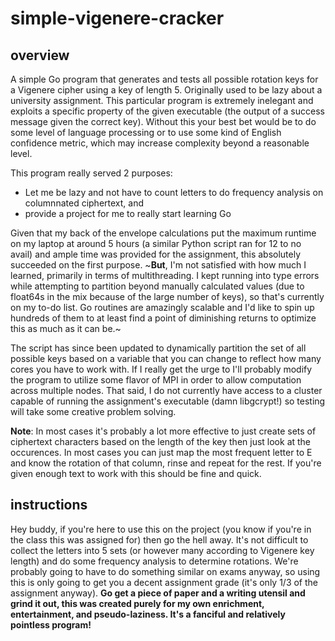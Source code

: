 # simple-vigenere-cracker
## overview
A simple Go program that generates and tests all possible rotation keys for a Vigenere cipher using a key of length 5.  Originally used to be lazy about a university assignment.  This particular program is extremely inelegant and exploits a specific property of the given executable (the output of a success message given the correct key).  Without this your best bet would be to do some level of language processing or to use some kind of English confidence metric, which may increase complexity beyond a reasonable level.

This program really served 2 purposes:
* Let me be lazy and not have to count letters to do frequency analysis on columnnated ciphertext, and
* provide a project for me to really start learning Go

Given that my back of the envelope calculations put the maximum runtime on my laptop at around 5 hours (a similar Python script ran for 12 to no avail) and ample time was provided for the assignment, this absolutely succeeded on the first purpose.  ~**But**, I'm not satisfied with how much I learned, primarily in terms of multithreading.  I kept running into type errors while attempting to partition beyond manually calculated values (due to float64s in the mix because of the large number of keys), so that's currently on my to-do list.  Go routines are amazingly scalable and I'd like to spin up hundreds of them to at least find a point of diminishing returns to optimize this as much as it can be.~

The script has since been updated to dynamically partition the set of all possible keys based on a variable that you can change to reflect how many cores you have to work with.  If I really get the urge to I'll probably modify the program to utilize some flavor of MPI in order to allow computation across multiple nodes.  That said, I do not currently have access to a cluster capable of running the assignment's executable (damn libgcrypt!) so testing will take some creative problem solving.

**Note**: In most cases it's probably a lot more effective to just create sets of ciphertext characters based on the length of the key then just look at the occurences.  In most cases you can just map the most frequent letter to E and know the rotation of that column, rinse and repeat for the rest.  If you're given enough text to work with this should be fine and quick.

## instructions
Hey buddy, if you're here to use this on the project (you know if you're in the class this was assigned for) then go the hell away.  It's not difficult to collect the letters into 5 sets (or however many according to Vigenere key length) and do some frequency analysis to determine rotations.  We're probably going to have to do something similar on exams anyway, so using this is only going to get you a decent assignment grade (it's only 1/3 of the assignment anyway).  **Go get a piece of paper and a writing utensil and grind it out, this was created purely for my own enrichment, entertainment, and pseudo-laziness.  It's a fanciful and relatively pointless program!**
